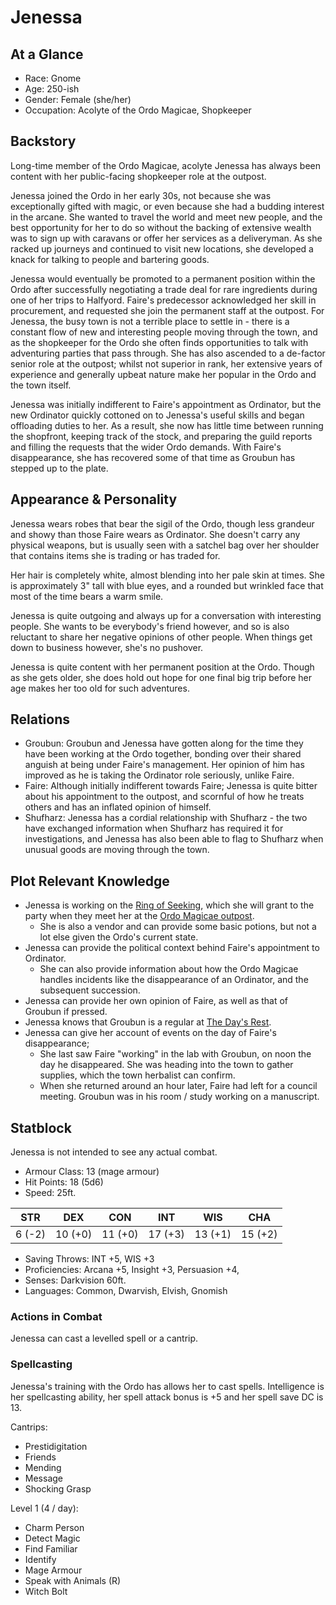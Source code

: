 # Jenessa

## At a Glance

- Race: Gnome
- Age: 250-ish
- Gender: Female (she/her)
- Occupation: Acolyte of the Ordo Magicae, Shopkeeper

## Backstory

Long-time member of the Ordo Magicae, acolyte Jenessa has always been content with her public-facing shopkeeper role at the outpost.

Jenessa joined the Ordo in her early 30s, not because she was exceptionally gifted with magic, or even because she had a budding interest in the arcane.
She wanted to travel the world and meet new people, and the best opportunity for her to do so without the backing of extensive wealth was to sign up with caravans or offer her services as a deliveryman.
As she racked up journeys and continued to visit new locations, she developed a knack for talking to people and bartering goods.

Jenessa would eventually be promoted to a permanent position within the Ordo after successfully negotiating a trade deal for rare ingredients during one of her trips to Halfyord.
Faire's predecessor acknowledged her skill in procurement, and requested she join the permanent staff at the outpost.
For Jenessa, the busy town is not a terrible place to settle in - there is a constant flow of new and interesting people moving through the town, and as the shopkeeper for the Ordo she often finds opportunities to talk with adventuring parties that pass through.
She has also ascended to a de-factor senior role at the outpost; whilst not superior in rank, her extensive years of experience and generally upbeat nature make her popular in the Ordo and the town itself.

Jenessa was initially indifferent to Faire's appointment as Ordinator, but the new Ordinator quickly cottoned on to Jenessa's useful skills and began offloading duties to her.
As a result, she now has little time between running the shopfront, keeping track of the stock, and preparing the guild reports and filling the requests that the wider Ordo demands.
With Faire's disappearance, she has recovered some of that time as Groubun has stepped up to the plate.

## Appearance & Personality

Jenessa wears robes that bear the sigil of the Ordo, though less grandeur and showy than those Faire wears as Ordinator.
She doesn't carry any physical weapons, but is usually seen with a satchel bag over her shoulder that contains items she is trading or has traded for.

Her hair is completely white, almost blending into her pale skin at times.
She is approximately 3" tall with blue eyes, and a rounded but wrinkled face that most of the time bears a warm smile.

Jenessa is quite outgoing and always up for a conversation with interesting people.
She wants to be everybody's friend however, and so is also reluctant to share her negative opinions of other people.
When things get down to business however, she's no pushover.

Jenessa is quite content with her permanent position at the Ordo.
Though as she gets older, she does hold out hope for one final big trip before her age makes her too old for such adventures.

## Relations

- Groubun: Groubun and Jenessa have gotten along for the time they have been working at the Ordo together, bonding over their shared anguish at being under Faire's management. Her opinion of him has improved as he is taking the Ordinator role seriously, unlike Faire.
- Faire: Although initially indifferent towards Faire; Jenessa is quite bitter about his appointment to the outpost, and scornful of how he treats others and has an inflated opinion of himself.
- Shufharz: Jenessa has a cordial relationship with Shufharz - the two have exchanged information when Shufharz has required it for investigations, and Jenessa has also been able to flag to Shufharz when unusual goods are moving through the town.

## Plot Relevant Knowledge

- Jenessa is working on the [Ring of Seeking](../items/ring-of-seeking.md), which she will grant to the party when they meet her at the [Ordo Magicae outpost](../scenes/03-visiting-the-ordo-magicae.md).
  - She is also a vendor and can provide some basic potions, but not a lot else given the Ordo's current state.
- Jenessa can provide the political context behind Faire's appointment to Ordinator.
  - She can also provide information about how the Ordo Magicae handles incidents like the disappearance of an Ordinator, and the subsequent succession.
- Jenessa can provide her own opinion of Faire, as well as that of Groubun if pressed.
- Jenessa knows that Groubun is a regular at [The Day's Rest](../setting.md#the-days-rest-tavern).
- Jenessa can give her account of events on the day of Faire's disappearance;
  - She last saw Faire "working" in the lab with Groubun, on noon the day he disappeared. She was heading into the town to gather supplies, which the town herbalist can confirm.
  - When she returned around an hour later, Faire had left for a council meeting. Groubun was in his room / study working on a manuscript.

## Statblock

Jenessa is not intended to see any actual combat.

- Armour Class: 13 (mage armour)
- Hit Points: 18 (5d6)
- Speed: 25ft.

|   STR   |   DEX   |   CON   |   INT   |   WIS   |   CHA   |
|:-------:|:-------:|:-------:|:-------:|:-------:|:-------:|
|  6 (-2) | 10 (+0) | 11 (+0) | 17 (+3) | 13 (+1) | 15 (+2) |

- Saving Throws: INT +5, WIS +3
- Proficiencies: Arcana +5, Insight +3, Persuasion +4,
- Senses: Darkvision 60ft.
- Languages: Common, Dwarvish, Elvish, Gnomish

### Actions in Combat

Jenessa can cast a levelled spell or a cantrip.

### Spellcasting

Jenessa's training with the Ordo has allows her to cast spells.
Intelligence is her spellcasting ability, her spell attack bonus is +5 and her spell save DC is 13.

Cantrips:

- Prestidigitation
- Friends
- Mending
- Message
- Shocking Grasp

Level 1 (4 / day):

- Charm Person
- Detect Magic
- Find Familiar
- Identify
- Mage Armour
- Speak with Animals (R)
- Witch Bolt
